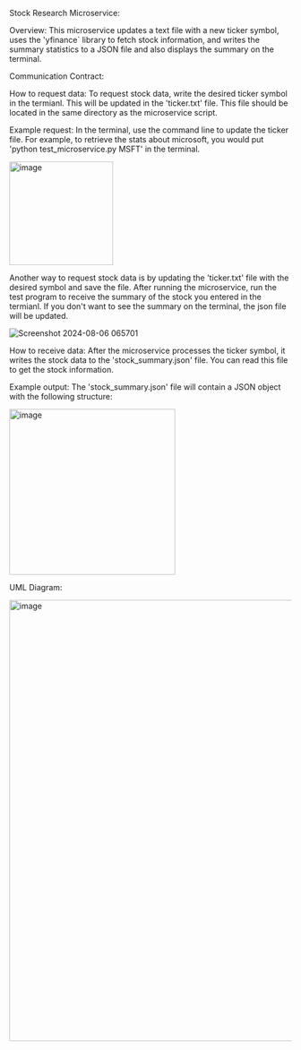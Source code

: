 Stock Research Microservice:

Overview:
This microservice updates a text file with a new ticker symbol, uses the 'yfinance` library to fetch stock information, and writes the summary statistics to a JSON file and also displays the summary on the terminal.

Communication Contract:

How to request data:
To request stock data, write the desired ticker symbol in the termianl. This will be updated in the 'ticker.txt' file. This file should be located in the same directory as the microservice script.

Example request: In the terminal, use the command line to update the ticker file. 
                 For example, to retrieve the stats about microsoft, you would put 'python test_microservice.py MSFT' in the terminal.

<img width="185" alt="image" src="https://github.com/user-attachments/assets/0193a901-e8b2-4b47-aefe-c05033384af0">

Another way to request stock data is by updating the 'ticker.txt' file with the desired symbol and save the file. After running the microservice, run the test program to receive the summary of the stock you entered in the termianl. If you don't want to see the summary on the terminal, the json file will be updated.

![Screenshot 2024-08-06 065701](https://github.com/user-attachments/assets/24c22c1b-0836-4773-9b61-5703f1130a6f)



How to receive data:
After the microservice processes the ticker symbol, it writes the stock data to the 'stock_summary.json' file. You can read this file to get the stock information.

Example output: The 'stock_summary.json' file will contain a JSON object with the following structure:


<img width="296" alt="image" src="https://github.com/user-attachments/assets/c75c18e4-7d0f-4256-a80d-25153746d781">




UML Diagram:


<img width="788" alt="image" src="https://github.com/user-attachments/assets/e0a49470-5703-4217-9cee-ad99d2d47b41">


